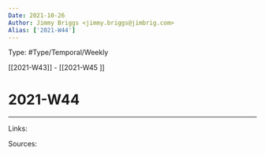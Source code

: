 ```yaml
---
Date: 2021-10-26
Author: Jimmy Briggs <jimmy.briggs@jimbrig.com>
Alias: ['2021-W44']
---
```


Type: #Type/Temporal/Weekly

[[2021-W43]] - [[2021-W45 ]]

# 2021-W44

***

Links:

Sources: